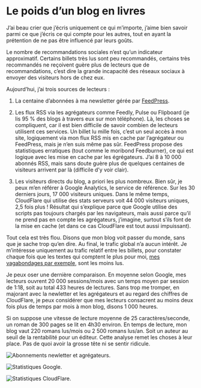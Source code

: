 # Le poids d’un blog en livres

J’ai beau crier que j’écris uniquement ce qui m’importe, j’aime bien savoir parmi ce que j’écris ce qui compte pour les autres, tout en ayant la prétention de ne pas être influencé par leurs goûts.<span id="more-37948"></span>

Le nombre de recommandations sociales n’est qu’un indicateur approximatif. Certains billets très lus sont peu recommandés, certains très recommandés ne reçoivent guère plus de lecteurs que de recommandations, c’est dire la grande incapacité des réseaux sociaux à envoyer des visiteurs hors de chez eux.

Aujourd’hui, j’ai trois sources de lecteurs :

1. La centaine d’abonnées à ma newsletter gérée par [FeedPress](https://feed.press).

2. Les flux RSS via les agrégateurs comme Feedly, Pulse ou Flipboard (je lis 95 % des blogs à travers eux sur mon téléphone). Là, les choses se compliquent, car il est bien difficile de savoir combien de lecteurs utilisent ces services. Un billet lu mille fois, c’est un seul accès à mon site, logiquement via mon flux RSS mis en cache par l’agrégateur ou FeedPress, mais je n’en suis même pas sûr. FeedPress propose des statistiques erratiques (tout comme le moribond Feedburner), ce qui est logique avec les mise en cache par les égrégateurs. J’ai 8 à 10 000 abonnés RSS, mais sans doute guère plus de quelques centaines de visiteurs arrivent par là (difficile d’y voir clair).

3. Les visiteurs directs du blog, a priori les plus nombreux. Bien sûr, je peux m’en référer à Google Analytics, le service de référence. Sur les 30 derniers jours, 17 000 visiteurs uniques. Dans le même temps, CloudFlare qui utilise des stats serveurs voit 44 000 visiteurs uniques, 2,5 fois plus ! Résultat qui s’explique parce que Google utilise des scripts pas toujours chargés par les navigateurs, mais aussi parce qu’il ne prend pas en compte les agrégateurs, j’imagine, surtout s’ils font de la mise en cache (et dans ce cas CloudFlare est tout aussi impuissant).

Tout cela est très flou. Disons que mon blog voit passer du monde, sans que je sache trop qu’en dire. Au final, le trafic global n’a aucun intérêt. Je m’intéresse uniquement au trafic relatif entre les billets, pour constater chaque fois que les textes qui comptent le plus pour moi, [mes vagabondages par exemple](https://tcrouzet.com/tag/vagabondage/), sont les moins lus.

Je peux oser une dernière comparaison. En moyenne selon Google, mes lecteurs ouvrent 20 000 sessions/mois avec un temps moyen par session de 1:18, soit au total 433 heures de lectures. Sans trop me tromper, en majorant avec la newletter et les agrégateurs et au regard des chiffres de CloudFlare, je peux considérer que mes lecteurs consacrent au moins deux fois plus de temps par mois à mon blog, disons 1 000 heures.

Si on suppose une vitesse de lecture moyenne de 25 caractères/seconde, un roman de 300 pages se lit en 4h30 environ. En temps de lecture, mon blog vaut 220 romans lus/mois ou 2 500 romans lus/an. Soit un auteur au seuil de la rentabilité pour un éditeur. Cette analyse remet les choses à leur place. Pas de quoi avoir la grosse tête ni se sentir ridicule.

![Abonnements newletter et agrégateurs.](https://tcrouzet.com/images_tc/2014/11/stat1.png)

![Statistiques Google.](https://tcrouzet.com/images_tc/2014/11/stat2.png)

![Statistiques CloudFlare.](https://tcrouzet.com/images_tc/2014/11/stat3.png)